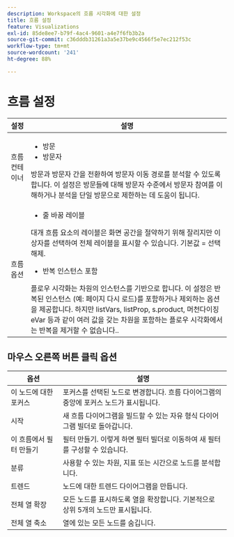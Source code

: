 ```yaml
---
description: Workspace의 흐름 시각화에 대한 설정
title: 흐름 설정
feature: Visualizations
exl-id: 85de8ee7-b79f-4ac4-9601-a4e7f6fb3b2a
source-git-commit: c36dddb31261a3a5e37be9c4566f5e7ec212f53c
workflow-type: tm+mt
source-wordcount: '241'
ht-degree: 88%

---
```


# 흐름 설정

| 설정 | 설명 |
| --- | --- |
| 흐름 컨테이너 | <ul><li>방문</li><li>방문자</li></ul> 방문과 방문자 간을 전환하여 방문자 이동 경로를 분석할 수 있도록 합니다. 이 설정은 방문들에 대해 방문자 수준에서 방문자 참여를 이해하거나 분석을 단일 방문으로 제한하는 데 도움이 됩니다. |
| 흐름 옵션 | <ul><li>줄 바꿈 레이블</li></ul> 대개 흐름 요소의 레이블은 화면 공간을 절약하기 위해 잘리지만 이 상자를 선택하여 전체 레이블을 표시할 수 있습니다.  기본값 = 선택 해제.<ul><li>반복 인스턴스 포함</li></ul> 플로우 시각화는 차원의 인스턴스를 기반으로 합니다. 이 설정은 반복된 인스턴스 (예: 페이지 다시 로드)를 포함하거나 제외하는 옵션을 제공합니다. 하지만 listVars, listProp, s.product, 머천다이징 eVar 등과 같이 여러 값을 갖는 차원을 포함하는 플로우 시각화에서는 반복을 제거할 수 없습니다.. |

## 마우스 오른쪽 버튼 클릭 옵션

| 옵션 | 설명 |
| --- | --- |
| 이 노드에 대한 포커스 | 포커스를 선택된 노드로 변경합니다. 흐름 다이어그램의 중앙에 포커스 노드가 표시됩니다. |
| 시작 | 새 흐름 다이어그램을 빌드할 수 있는 자유 형식 다이어그램 빌더로 돌아갑니다. |
| 이 흐름에서 필터 만들기 | 필터 만들기. 이렇게 하면 필터 빌더로 이동하여 새 필터를 구성할 수 있습니다. |
| 분류 | 사용할 수 있는 차원, 지표 또는 시간으로 노드를 분석합니다. |
| 트렌드 | 노드에 대한 트렌드 다이어그램을 만듭니다. |
| 전체 열 확장 | 모든 노드를 표시하도록 열을 확장합니다. 기본적으로 상위 5개의 노드만 표시됩니다. |
| 전체 열 축소 | 열에 있는 모든 노드를 숨깁니다. |
